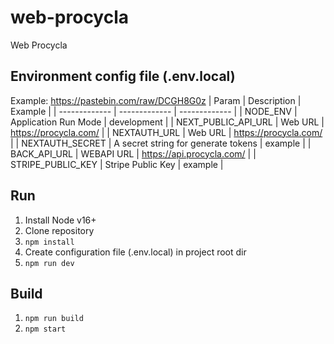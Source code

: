 # web-procycla
Web Procycla

## Environment config file (.env.local)
Example: https://pastebin.com/raw/DCGH8G0z
| Param | Description | Example |
| ------------- | ------------- | ------------- |
| NODE_ENV | Application Run Mode | development |
| NEXT_PUBLIC_API_URL | Web URL | https://procycla.com/ |
| NEXTAUTH_URL | Web URL | https://procycla.com/ |
| NEXTAUTH_SECRET | A secret string for generate tokens | example |
| BACK_API_URL | WEBAPI URL | https://api.procycla.com/ |
| STRIPE_PUBLIC_KEY | Stripe Public Key | example |

## Run
1. Install Node v16+
1. Clone repository
2. ``npm install``
3. Create configuration file (.env.local) in project root dir
4. ``npm run dev``

## Build
1. ``npm run build``
2. ``npm start``
